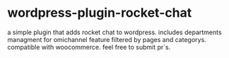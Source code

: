 # wordpress-plugin-rocket-chat
a simple plugin that adds rocket chat to wordpress. includes departments managment for omichannel feature filtered by pages and categorys. compatible with woocommerce. feel free to submit pr´s.
